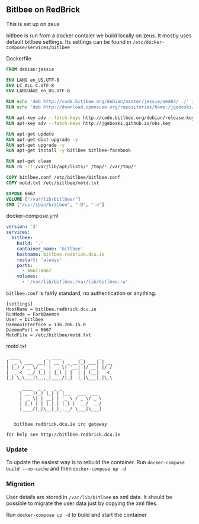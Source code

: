 ## Bitlbee on RedBrick
This is set up on zeus

bitlbee is run from a docker contaier we build locally on zeus. It mostly uses
default bitlbee settings. Its settings can be found in
`/etc/docker-compose/services/bitlbee`

Dockerfile

``` Dockerfile
FROM debian:jessie

ENV LANG en_US.UTF-8
ENV LC_ALL C.UTF-8
ENV LANGUAGE en_US.UTF-8

RUN echo 'deb http://code.bitlbee.org/debian/master/jessie/amd64/ ./' > /etc/apt/sources.list.d/bitlbee.list
RUN echo 'deb http://download.opensuse.org/repositories/home:/jgeboski/Debian_8.0 ./' > /etc/apt/sources.list.d/jgeboski.list

RUN apt-key adv --fetch-keys http://code.bitlbee.org/debian/release.key
RUN apt-key adv --fetch-keys http://jgeboski.github.io/obs.key

RUN apt-get update
RUN apt-get dist-upgrade -y
RUN apt-get upgrade -y
RUN apt-get install -y bitlbee bitlbee-facebook

RUN apt-get clean
RUN rm -rf /var/lib/apt/lists/* /tmp/* /var/tmp/*

COPY bitlbee.conf /etc/bitlbee/bitlbee.conf
COPY motd.txt /etc/bitlbee/motd.txt

EXPOSE 6667
VOLUME ["/var/lib/bitlbee/"]
CMD ["/usr/sbin/bitlbee", "-D", "-n"]
```

docker-compose.yml
```yaml
version: '3'
services:
  bitlbee:
    build: '.'
    container_name: 'bitlbee'
    hostname: bitlbee.redbrick.dcu.ie
    restart: 'always'
    ports:
      - 6667:6667
    volumes:
      - '/var/lib/bitlbee:/var/lib/bitlbee:rw'
```

`bitlbee.conf` is fairly standard, no authentication or anything.

```
[settings]
HostName = bitlbee.redbrick.dcu.ie
RunMode = ForkDaemon
User = bitlbee
DaemonInterface = 136.206.15.0
DaemonPort = 6667
MotdFile = /etc/bitlbee/motd.txt
```
motd.txt
```
 ____          _ ____       _      _
|  _ \ ___  __| | __ ) _ __(_) ___| | __
| |_) / _ \/ _` |  _ \| '__| |/ __| |/ /
|  _ <  __/ (_| | |_) | |  | | (__|   <
|_| \_\___|\__,_|____/|_|  |_|\___|_|\_\

      ____  _ _   _ _
     | __ )(_) |_| | |__   ___  ___
     |  _ \| | __| | '_ \ / _ \/ _ \
     | |_) | | |_| | |_) |  __/  __/
     |____/|_|\__|_|_.__/ \___|\___|


   bitlbee.redbrick.dcu.ie irc gateway

for help see http://bitlbee.redbrick.dcu.ie
```

### Update

To update the easiest way is to rebuild the container. Run `docker-compose
build --no-cache` and then `docker-compose up -d`

### Migration

User details are stored in `/var/lib/bitlbee` as xml data. It should be possible
to migrate the user data just by copying the xml files.

Run `docker-compose up -d` to build and start the container
